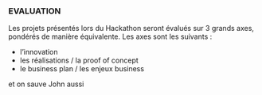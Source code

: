 ### EVALUATION

Les projets présentés lors du Hackathon seront évalués sur 3 grands axes, pondérés
de manière équivalente. Les axes sont les suivants :

- l’innovation
- les réalisations / la proof of concept
- le business plan / les enjeux business


et on sauve John aussi